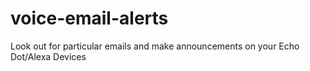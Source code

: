 # voice-email-alerts
Look out for particular emails and make announcements on your Echo Dot/Alexa Devices
